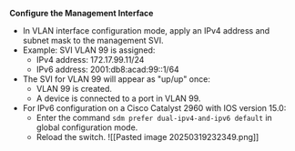 **Configure the Management Interface**
- In VLAN interface configuration mode, apply an IPv4 address and subnet mask to the management SVI.
- Example: SVI VLAN 99 is assigned:
    - IPv4 address: 172.17.99.11/24
    - IPv6 address: 2001:db8:acad:99::1/64
- The SVI for VLAN 99 will appear as "up/up" once:
    - VLAN 99 is created.
    - A device is connected to a port in VLAN 99.
- For IPv6 configuration on a Cisco Catalyst 2960 with IOS version 15.0:
    - Enter the command `sdm prefer dual-ipv4-and-ipv6 default` in global configuration mode.
    - Reload the switch.
![[Pasted image 20250319232349.png]]
